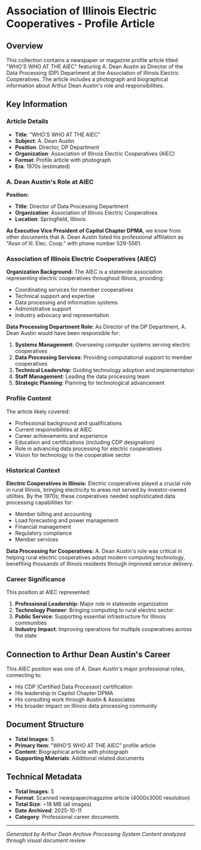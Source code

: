 # Association of Illinois Electric Cooperatives - Profile Article

## Overview
This collection contains a newspaper or magazine profile article titled "WHO'S WHO AT THE AIEC" featuring A. Dean Austin as Director of the Data Processing (DP) Department at the Association of Illinois Electric Cooperatives. The article includes a photograph and biographical information about Arthur Dean Austin's role and responsibilities.

## Key Information

### Article Details
- **Title**: "WHO'S WHO AT THE AIEC"
- **Subject**: A. Dean Austin
- **Position**: Director, DP Department
- **Organization**: Association of Illinois Electric Cooperatives (AIEC)
- **Format**: Profile article with photograph
- **Era**: 1970s (estimated)

### A. Dean Austin's Role at AIEC

**Position:**
- **Title**: Director of Data Processing Department
- **Organization**: Association of Illinois Electric Cooperatives
- **Location**: Springfield, Illinois

**As Executive Vice President of Capitol Chapter DPMA**, we know from other documents that A. Dean Austin listed his professional affiliation as "Assn of Ill. Elec. Coop." with phone number 529-5561.

### Association of Illinois Electric Cooperatives (AIEC)

**Organization Background:**
The AIEC is a statewide association representing electric cooperatives throughout Illinois, providing:
- Coordinating services for member cooperatives
- Technical support and expertise
- Data processing and information systems
- Administrative support
- Industry advocacy and representation

**Data Processing Department Role:**
As Director of the DP Department, A. Dean Austin would have been responsible for:
1. **Systems Management**: Overseeing computer systems serving electric cooperatives
2. **Data Processing Services**: Providing computational support to member cooperatives
3. **Technical Leadership**: Guiding technology adoption and implementation
4. **Staff Management**: Leading the data processing team
5. **Strategic Planning**: Planning for technological advancement

### Profile Content

The article likely covered:
- Professional background and qualifications
- Current responsibilities at AIEC
- Career achievements and experience
- Education and certifications (including CDP designation)
- Role in advancing data processing for electric cooperatives
- Vision for technology in the cooperative sector

### Historical Context

**Electric Cooperatives in Illinois:**
Electric cooperatives played a crucial role in rural Illinois, bringing electricity to areas not served by investor-owned utilities. By the 1970s, these cooperatives needed sophisticated data processing capabilities for:
- Member billing and accounting
- Load forecasting and power management
- Financial management
- Regulatory compliance
- Member services

**Data Processing for Cooperatives:**
A. Dean Austin's role was critical in helping rural electric cooperatives adopt modern computing technology,  benefiting thousands of Illinois residents through improved service delivery.

### Career Significance

This position at AIEC represented:
1. **Professional Leadership**: Major role in statewide organization
2. **Technology Pioneer**: Bringing computing to rural electric sector
3. **Public Service**: Supporting essential infrastructure for Illinois communities
4. **Industry Impact**: Improving operations for multiple cooperatives across the state

## Connection to Arthur Dean Austin's Career

This AIEC position was one of A. Dean Austin's major professional roles, connecting to:
- His CDP (Certified Data Processor) certification
- His leadership in Capitol Chapter DPMA
- His consulting work through Austin & Associates
- His broader impact on Illinois data processing community

## Document Structure
- **Total Images**: 5
- **Primary Item**: "WHO'S WHO AT THE AIEC" profile article
- **Content**: Biographical article with photograph
- **Supporting Materials**: Additional related documents

## Technical Metadata
- **Total Images**: 5
- **Format**: Scanned newspaper/magazine article (4000x3000 resolution)
- **Total Size**: ~18 MB (all images)
- **Date Archived**: 2025-10-11
- **Category**: Professional career documents

---
*Generated by Arthur Dean Archive Processing System*
*Content analyzed through visual document review*
